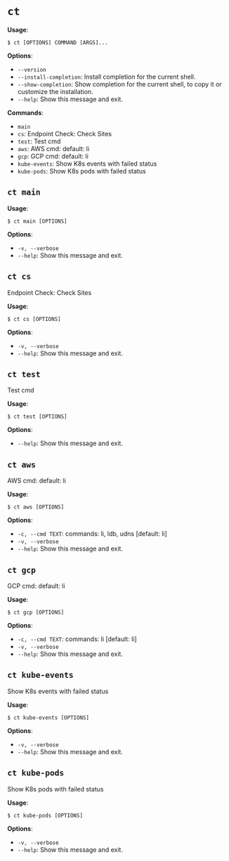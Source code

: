 # `ct`

**Usage**:

```console
$ ct [OPTIONS] COMMAND [ARGS]...
```

**Options**:

* `--version`
* `--install-completion`: Install completion for the current shell.
* `--show-completion`: Show completion for the current shell, to copy it or customize the installation.
* `--help`: Show this message and exit.

**Commands**:

* `main`
* `cs`: Endpoint Check: Check Sites
* `test`: Test cmd
* `aws`: AWS cmd: default: li
* `gcp`: GCP cmd: default: li
* `kube-events`: Show K8s events with failed status
* `kube-pods`: Show K8s pods with failed status

## `ct main`

**Usage**:

```console
$ ct main [OPTIONS]
```

**Options**:

* `-v, --verbose`
* `--help`: Show this message and exit.

## `ct cs`

Endpoint Check: Check Sites

**Usage**:

```console
$ ct cs [OPTIONS]
```

**Options**:

* `-v, --verbose`
* `--help`: Show this message and exit.

## `ct test`

Test cmd

**Usage**:

```console
$ ct test [OPTIONS]
```

**Options**:

* `--help`: Show this message and exit.

## `ct aws`

AWS cmd: default: li

**Usage**:

```console
$ ct aws [OPTIONS]
```

**Options**:

* `-c, --cmd TEXT`: commands: li, ldb, udns  [default: li]
* `-v, --verbose`
* `--help`: Show this message and exit.

## `ct gcp`

GCP cmd: default: li

**Usage**:

```console
$ ct gcp [OPTIONS]
```

**Options**:

* `-c, --cmd TEXT`: commands: li  [default: li]
* `-v, --verbose`
* `--help`: Show this message and exit.

## `ct kube-events`

Show K8s events with failed status

**Usage**:

```console
$ ct kube-events [OPTIONS]
```

**Options**:

* `-v, --verbose`
* `--help`: Show this message and exit.

## `ct kube-pods`

Show K8s pods with failed status

**Usage**:

```console
$ ct kube-pods [OPTIONS]
```

**Options**:

* `-v, --verbose`
* `--help`: Show this message and exit.
